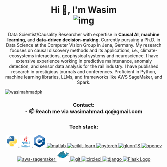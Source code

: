 <!DOCTYPE html>
<html>
<head>

</head>
<body >
<h1 align="center">Hi 👋, I'm Wasim <br> <img  src="https://i.pinimg.com/originals/02/74/20/0274207612d515f49012c87803a9e631.gif" alt="img" style="  height: 205px; width: auto;"></h1>

<p align="center">Data Scientist/Causality Researcher with expertise in <strong>Causal AI</strong>, <strong>machine learning</strong>, and <strong>data-driven decision-making</strong>. 
        Currently pursuing a Ph.D. in Data Science at the Computer Vision Group in Jena, Germany. 
        My research focuses on causal discovery methods and its applications, i.e., climate-ecosystems interactions, geophysical systems and neuroscience. 
        I have extensive experience working in predictive maintenance, anomaly detection, and sensor data analysis for the rail industry. 
        I have published research in prestigious journals and conferences. Proficient in Python, machine learning libraries, LLMs, and frameworks like AWS SageMaker, and Spark. </p>

<p align="left">
    <img src="https://komarev.com/ghpvc/?username=wasimahmadpk&label=Profile%20views&color=0e75b6&style=flat" alt="wasimahmadpk" />
</p>





<h3 align="center">Contact: <br>
  - 📫 Reach me via wasimahmad.qc@gmail.com</h3>
<p align="left">
</p>
<h3 align="center">Tech stack:</h3>
<p align="center">
    <!-- Python -->
    <a href="https://www.python.org" target="_blank" rel="noreferrer">
        <img src="https://raw.githubusercontent.com/devicons/devicon/master/icons/python/python-original.svg" alt="python" width="40" height="40"/>
    </a>
    <a href="https://www.oracle.com/java/" target="_blank" rel="noreferrer">
        <img src="https://raw.githubusercontent.com/devicons/devicon/master/icons/java/java-original.svg" alt="java" width="40" height="40"/>
    </a>
    <a href="https://isocpp.org/" target="_blank" rel="noreferrer">
        <img src="https://raw.githubusercontent.com/devicons/devicon/master/icons/cplusplus/cplusplus-original.svg" alt="cpp" width="40" height="40"/>
    </a>
    <a href="https://www.mathworks.com/" target="_blank" rel="noreferrer">
        <img src="https://upload.wikimedia.org/wikipedia/commons/2/21/Matlab_Logo.png" alt="matlab" width="40" height="40"/>
    </a>
    <a href="https://scikit-learn.org/" target="_blank" rel="noreferrer">
        <img src="https://upload.wikimedia.org/wikipedia/commons/0/05/Scikit_learn_logo_small.svg" alt="scikit-learn" width="50" height="50"/>
    </a>
    <a href="https://pytorch.org/" target="_blank" rel="noreferrer">
        <img src="https://upload.wikimedia.org/wikipedia/commons/a/ae/Keras_logo.svg" alt="pytorch" width="40" height="40"/>
    </a>
    <a href="https://gluon-ts.mxnet.io/" target="_blank" rel="noreferrer">
        <img src="https://ts.gluon.ai/stable/_static/gluonts.svg" alt="gluonTS" width="50" height="50"/>
    </a>
    <a href="https://opencv.org/" target="_blank" rel="noreferrer">
        <img src="https://upload.wikimedia.org/wikipedia/commons/3/32/OpenCV_Logo_with_text_svg_version.svg" alt="opencv" width="40" height="40"/>
    </a>
    <a href="https://aws.amazon.com/sagemaker/" target="_blank" rel="noreferrer">
        <img src="https://upload.wikimedia.org/wikipedia/commons/9/93/Amazon_Web_Services_Logo.svg" alt="aws-sagemaker" width="40" height="40"/>
    </a>
    <a href="https://www.docker.com/" target="_blank" rel="noreferrer">
        <img src="https://raw.githubusercontent.com/devicons/devicon/master/icons/docker/docker-original.svg" alt="docker" width="40" height="40"/>
    </a>
    <a href="https://git-scm.com/" target="_blank" rel="noreferrer">
        <img src="https://cdn.worldvectorlogo.com/logos/git.svg" alt="git" width="50" height="50"/>
    </a>
    <a href="https://circleci.com/" target="_blank" rel="noreferrer">
        <img src="https://upload.wikimedia.org/wikipedia/commons/8/82/Circleci-icon-logo.svg" alt="circleci" width="40" height="40"/>
    </a>
    <a href="https://www.djangoproject.com/" target="_blank" rel="noreferrer">
        <img src="https://static.djangoproject.com/img/logos/django-logo-positive.png" alt="django" width="40" height="30"/>
    </a>
    <a href="https://flask.palletsprojects.com/" target="_blank">
        <img src="https://flask.palletsprojects.com/en/stable/_images/flask-horizontal.png" alt="Flask Logo" width="50" height="30">
    </a>
</p>
